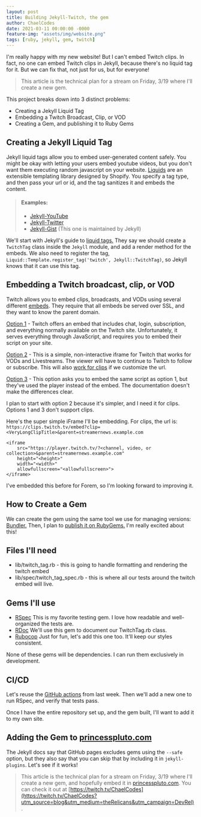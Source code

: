 ```yaml
---
layout: post
title: Building Jekyll-Twitch, the gem
author: ChaelCodes
date: 2021-03-11 00:00:00 -0000
feature-img: "assets/img/website.png"
tags: [ruby, jekyll, gem, twitch]
---
```


I'm really happy with my new website! But I can't embed Twitch clips. In fact, no one can embed Twitch clips in Jekyll, because there's no liquid tag for it. But we can fix that, not just for us, but for everyone!

> This article is the technical plan for a stream on Friday, 3/19 where I'll create a new gem.

This project breaks down into 3 distinct problems:
- Creating a Jekyll Liquid Tag
- Embedding a Twitch Broadcast, Clip, or VOD
- Creating a Gem, and publishing it to Ruby Gems

## Creating a Jekyll Liquid Tag
Jekyll liquid tags allow you to embed user-generated content safely. You might be okay with letting your users embed youtube videos, but you don't want them executing random javascript on your website. [Liquids](https://shopify.dev/docs/themes/liquid/reference/basics) are an extensible templating library designed by Shopify. You specify a tag type, and then pass your url or id, and the tag sanitizes it and embeds the content.

>#### Examples:
>- [Jekyll-YouTube](https://github.com/dommmel/jekyll-youtube)
>- [Jekyll-Twitter](https://github.com/rob-murray/jekyll-twitter-plugin)
>- [Jekyll-Gist](https://github.com/jekyll/jekyll-gist) (This one is maintained by Jekyll)

We'll start with Jekyll's guide to [liquid tags.](https://jekyllrb.com/docs/plugins/tags/) They say we should create a `TwitchTag` class inside the `Jekyll` module, and add a render method for the embeds. We also need to register the tag, `Liquid::Template.register_tag('twitch', Jekyll::TwitchTag)`, so Jekyll knows that it can use this tag.

## Embedding a Twitch broadcast, clip, or VOD
Twitch allows you to embed clips, broadcasts, and VODs using several different [embeds](https://dev.twitch.tv/docs/embed). They require that all embeds be served over SSL, and they want to know the parent domain.

[Option 1](https://dev.twitch.tv/docs/embed/everything) - Twitch offers an embed that includes chat, login, subscription, and everything normally available on the Twitch site. Unfortunately, it serves everything through JavaScript, and requires you to embed their script on your site.

[Option 2](https://dev.twitch.tv/docs/embed/video-and-clips#non-interactive-inline-frames-for-live-streams-and-vods) - This is a simple, non-interactive iframe for Twitch that works for VODs and Livestreams. The viewer will have to continue to Twitch to follow or subscribe. This will also [work for clips](https://dev.twitch.tv/docs/embed/video-and-clips#non-interactive-iframes-for-clips) if we customize the url.

[Option 3](https://dev.twitch.tv/docs/embed/video-and-clips#interactive-frames-for-live-streams-and-vods) - This option asks you to embed the same script as option 1, but they've used the player instead of the embed. The documentation doesn't make the differences clear.

I plan to start with option 2 because it's simpler, and I need it for clips. Options 1 and 3 don't support clips.

Here's the super simple iFrame I'll be embedding. For clips, the url is: `https://clips.twitch.tv/embed?clip=<VeryLongClipTitle>&parent=streamernews.example.com`
```
<iframe
    src="https://player.twitch.tv/?<channel, video, or collection>&parent=streamernews.example.com"
    height="<height>"
    width="<width>"
    allowfullscreen="<allowfullscreen>">
</iframe>
```
I've embedded this before for Forem, so I'm looking forward to improving it.

## How to Create a Gem
We can create the gem using the same tool we use for managing versions: [Bundler.](https://bundler.io/v2.0/guides/creating_gem.html) Then, I plan to [publish it on RubyGems.](https://guides.rubygems.org/publishing/) I'm really excited about this! 

## Files I'll need
- lib/twitch_tag.rb - this is going to handle formatting and rendering the twitch embed
- lib/spec/twitch_tag_spec.rb - this is where all our tests around the twitch embed will live.

## Gems I'll use
- [RSpec](https://github.com/rspec/rspec) This is my favorite testing gem. I love how readable and well-organized the tests are.
- [RDoc](https://github.com/ruby/rdoc) We'll use this gem to document our TwitchTag.rb class.
- [Rubocop](https://github.com/rubocop/rubocop) Just for fun, let's add this one too. It'll keep our styles consistent.

None of these gems will be dependencies. I can run them exclusively in development.

## CI/CD

Let's reuse the [GitHub actions](https://github.com/ChaelCodes/chaelcodes.github.io/pull/1) from last week.
Then we'll add a new one to run RSpec, and verify that tests pass.

Once I have the entire repository set up, and the gem built, I'll want to add it to my own site.

## Adding the Gem to [princesspluto.com](https://princesspluto.com)
The Jekyll docs say that GitHub pages excludes gems using the `--safe` option, but they also say that you can skip that by including it in `jekyll-plugins`. Let's see if it works!

> This article is the technical plan for a stream on Friday, 3/19 where I'll create a new gem, and hopefully embed it in [princesspluto.com](https://princesspluto.com). You can check it out at [https://twitch.tv/ChaelCodes](https://twitch.tv/ChaelCodes?utm_source=blog&utm_medium=theRelicans&utm_campaign=DevRel).
